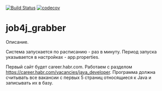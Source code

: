 [![Build Status](https://travis-ci.com/IvanKozhevnikov/job4j_grabber.svg?branch=master)](https://travis-ci.com/IvanKozhevnikov/job4j_grabber)
[![codecov](https://codecov.io/gh/IvanKozhevnikov/job4j_grabber/branch/master/graph/badge.svg?token=UHBPUPMT47)](https://codecov.io/gh/IvanKozhevnikov/job4j_grabber)

# job4j_grabber

Описание.

Система запускается по расписанию - раз в минуту.  Период запуска указывается в настройках - app.properties.

Первый сайт будет career.habr.com. Работаем с разделом 
https://career.habr.com/vacancies/java_developer. 
Программа должна считывать все вакансии c первых
5 страниц относящиеся к Java и записывать их в базу.